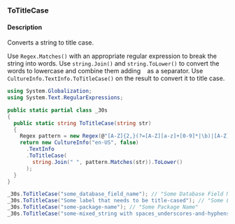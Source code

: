 ### ToTitleCase

#### Description
Converts a string to title case.

Use `Regex.Matches()` with an appropriate regular expression to break the string into words.
Use `string.Join()` and `string.ToLower()` to convert the words to lowercase and combine them adding ` ` as a separator.
Use `CultureInfo.TextInfo.ToTitleCase()` on the result to convert it to title case.

```csharp
using System.Globalization;
using System.Text.RegularExpressions;

public static partial class _30s 
{
  public static string ToTitleCase(string str) 
  {
    Regex pattern = new Regex(@"[A-Z]{2,}(?=[A-Z][a-z]+[0-9]*|\b)|[A-Z]?[a-z]+[0-9]*|[A-Z]|[0-9]+");
    return new CultureInfo("en-US", false)
      .TextInfo
      .ToTitleCase(
        string.Join(" ", pattern.Matches(str)).ToLower()
      );
  }
}
```

```csharp
_30s.ToTitleCase("some_database_field_name"); // "Some Database Field Name"
_30s.ToTitleCase("Some label that needs to be title-cased"); // "Some Label That Needs To Be Title Cased"
_30s.ToTitleCase("some-package-name"); // "Some Package Name"
_30s.ToTitleCase("some-mixed_string with spaces_underscores-and-hyphens"); // "Some Mixed String With Spaces Underscores And Hyphens"
```
